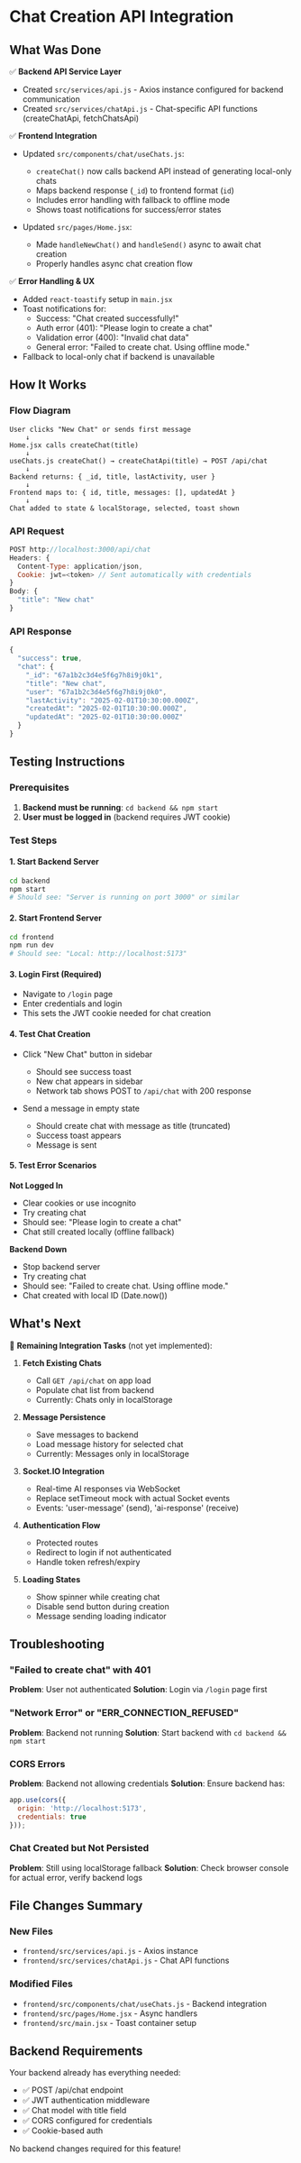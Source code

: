 # Chat Creation API Integration

## What Was Done

✅ **Backend API Service Layer**
- Created `src/services/api.js` - Axios instance configured for backend communication
- Created `src/services/chatApi.js` - Chat-specific API functions (createChatApi, fetchChatsApi)

✅ **Frontend Integration**
- Updated `src/components/chat/useChats.js`:
  - `createChat()` now calls backend API instead of generating local-only chats
  - Maps backend response (`_id`) to frontend format (`id`)
  - Includes error handling with fallback to offline mode
  - Shows toast notifications for success/error states

- Updated `src/pages/Home.jsx`:
  - Made `handleNewChat()` and `handleSend()` async to await chat creation
  - Properly handles async chat creation flow

✅ **Error Handling & UX**
- Added `react-toastify` setup in `main.jsx`
- Toast notifications for:
  - Success: "Chat created successfully!"
  - Auth error (401): "Please login to create a chat"
  - Validation error (400): "Invalid chat data"
  - General error: "Failed to create chat. Using offline mode."
- Fallback to local-only chat if backend is unavailable

## How It Works

### Flow Diagram
```
User clicks "New Chat" or sends first message
    ↓
Home.jsx calls createChat(title)
    ↓
useChats.js createChat() → createChatApi(title) → POST /api/chat
    ↓
Backend returns: { _id, title, lastActivity, user }
    ↓
Frontend maps to: { id, title, messages: [], updatedAt }
    ↓
Chat added to state & localStorage, selected, toast shown
```

### API Request
```javascript
POST http://localhost:3000/api/chat
Headers: {
  Content-Type: application/json,
  Cookie: jwt=<token> // Sent automatically with credentials
}
Body: {
  "title": "New chat"
}
```

### API Response
```javascript
{
  "success": true,
  "chat": {
    "_id": "67a1b2c3d4e5f6g7h8i9j0k1",
    "title": "New chat",
    "user": "67a1b2c3d4e5f6g7h8i9j0k0",
    "lastActivity": "2025-02-01T10:30:00.000Z",
    "createdAt": "2025-02-01T10:30:00.000Z",
    "updatedAt": "2025-02-01T10:30:00.000Z"
  }
}
```

## Testing Instructions

### Prerequisites
1. **Backend must be running**: `cd backend && npm start`
2. **User must be logged in** (backend requires JWT cookie)

### Test Steps

#### 1. Start Backend Server
```bash
cd backend
npm start
# Should see: "Server is running on port 3000" or similar
```

#### 2. Start Frontend Server
```bash
cd frontend
npm run dev
# Should see: "Local: http://localhost:5173"
```

#### 3. Login First (Required)
- Navigate to `/login` page
- Enter credentials and login
- This sets the JWT cookie needed for chat creation

#### 4. Test Chat Creation
- Click "New Chat" button in sidebar
  - Should see success toast
  - New chat appears in sidebar
  - Network tab shows POST to `/api/chat` with 200 response

- Send a message in empty state
  - Should create chat with message as title (truncated)
  - Success toast appears
  - Message is sent

#### 5. Test Error Scenarios

**Not Logged In**
- Clear cookies or use incognito
- Try creating chat
- Should see: "Please login to create a chat"
- Chat still created locally (offline fallback)

**Backend Down**
- Stop backend server
- Try creating chat
- Should see: "Failed to create chat. Using offline mode."
- Chat created with local ID (Date.now())

## What's Next

🔄 **Remaining Integration Tasks** (not yet implemented):

1. **Fetch Existing Chats**
   - Call `GET /api/chat` on app load
   - Populate chat list from backend
   - Currently: Chats only in localStorage

2. **Message Persistence**
   - Save messages to backend
   - Load message history for selected chat
   - Currently: Messages only in localStorage

3. **Socket.IO Integration**
   - Real-time AI responses via WebSocket
   - Replace setTimeout mock with actual Socket events
   - Events: 'user-message' (send), 'ai-response' (receive)

4. **Authentication Flow**
   - Protected routes
   - Redirect to login if not authenticated
   - Handle token refresh/expiry

5. **Loading States**
   - Show spinner while creating chat
   - Disable send button during creation
   - Message sending loading indicator

## Troubleshooting

### "Failed to create chat" with 401
**Problem**: User not authenticated
**Solution**: Login via `/login` page first

### "Network Error" or "ERR_CONNECTION_REFUSED"
**Problem**: Backend not running
**Solution**: Start backend with `cd backend && npm start`

### CORS Errors
**Problem**: Backend not allowing credentials
**Solution**: Ensure backend has:
```javascript
app.use(cors({
  origin: 'http://localhost:5173',
  credentials: true
}));
```

### Chat Created but Not Persisted
**Problem**: Still using localStorage fallback
**Solution**: Check browser console for actual error, verify backend logs

## File Changes Summary

### New Files
- `frontend/src/services/api.js` - Axios instance
- `frontend/src/services/chatApi.js` - Chat API functions

### Modified Files
- `frontend/src/components/chat/useChats.js` - Backend integration
- `frontend/src/pages/Home.jsx` - Async handlers
- `frontend/src/main.jsx` - Toast container setup

## Backend Requirements

Your backend already has everything needed:
- ✅ POST /api/chat endpoint
- ✅ JWT authentication middleware
- ✅ Chat model with title field
- ✅ CORS configured for credentials
- ✅ Cookie-based auth

No backend changes required for this feature!
